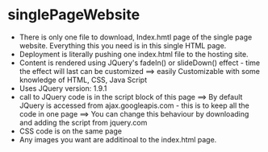 # singlePageWebsite
+ There is only one file to download, Index.hmtl page of the single page website. Everything this you need is in this single HTML page.
+ Deployment is literally pushing one index.html file to the hosting site.
+ Content is rendered using JQuery's fadeIn() or slideDown() effect - time the effect will last can be customized
==> easily Customizable with some knowledge of HTML, CSS, Java Script
+ Uses JQuery version: 1.9.1
+ call to JQuery code is in the script block of this page
==> By default JQuery is accessed from ajax.googleapis.com - this is to keep all the code in one page
==> You can change this behaviour by downloading and adding the script from jquery.com
+ CSS code is on the same page
+ Any images you want are additinoal to the index.html page.
